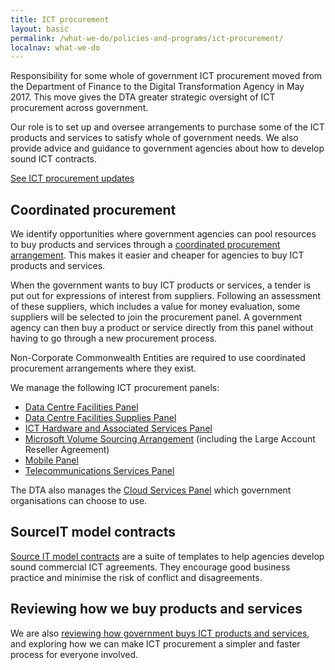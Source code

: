 ```yaml
---
title: ICT procurement
layout: basic
permalink: /what-we-do/policies-and-programs/ict-procurement/
localnav: what-we-do
---
```


Responsibility for some whole of government ICT procurement moved from the Department of Finance to the Digital Transformation Agency in May 2017. This move gives the DTA greater strategic oversight of ICT procurement across government.

Our role is to set up and oversee arrangements to purchase some of the ICT products and services to satisfy whole of government needs. We also provide advice and guidance to government agencies about how to develop sound ICT contracts.

[See ICT procurement updates](/what-we-do/policies-and-programs/ict-procurement/ict-procurement-updates/)

## Coordinated procurement

We identify opportunities where government agencies can pool resources to buy products and services through a [coordinated procurement arrangement](https://www.finance.gov.au/procurement/wog-procurement/coordinated-procurement.html). This makes it easier and cheaper for agencies to buy ICT products and services.

When the government wants to buy ICT products or services, a tender is put out for expressions of interest from suppliers. Following an assessment of these suppliers, which includes a value for money evaluation, some suppliers will be selected to join the procurement panel. A government agency can then buy a product or service directly from this panel without having to go through a new procurement process.

Non-Corporate Commonwealth Entities are required to use coordinated procurement arrangements where they exist.

We manage the following ICT procurement panels:

- [Data Centre Facilities Panel](http://www.finance.gov.au/policy-guides-procurement/data-centres/data-centre-facilities-panel/)
- [Data Centre Facilities Supplies Panel](https://www.finance.gov.au/policy-guides-procurement/data-centres/data-centres-facilities-supplies-panel/)
- [ICT Hardware and Associated Services Panel](https://www.finance.gov.au/policy-guides-procurement/whole-of-government-ict-hardware-panel/)
- [Microsoft Volume Sourcing Arrangement](http://www.finance.gov.au/policy-guides-procurement/mvsa/) (including the Large Account Reseller Agreement)
- [Mobile Panel](http://www.finance.gov.au/policy-guides-procurement/australian-government-telecommunications-arrangements/telecommunications-panels/)
- [Telecommunications Services Panel](http://www.finance.gov.au/policy-guides-procurement/australian-government-telecommunications-arrangements/telecommunications-panels/)

The DTA also manages the [Cloud Services Panel](https://www.finance.gov.au/policy-guides-procurement/cloud-services-panel/) which government organisations can choose to use.

## SourceIT model contracts

[Source IT model contracts](http://www.finance.gov.au/policy-guides-procurement/sourceit-model-contracts/) are a suite of templates to help agencies develop sound commercial ICT agreements. They encourage good business practice and minimise the risk of conflict and disagreements.

## Reviewing how we buy products and services

We are also [reviewing how government buys ICT products and services](/what-we-do/policies-and-programs/ict-procurement/ict-procurement-review/), and exploring how we can make ICT procurement a simpler and faster process for everyone involved.
